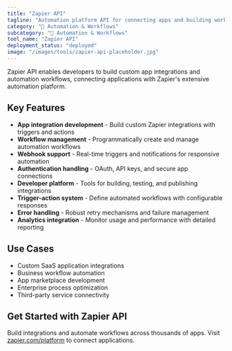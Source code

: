 ```yaml
---
title: "Zapier API"
tagline: "Automation platform API for connecting apps and building workflow integrations"
category: "🔄 Automation & Workflows"
subcategory: "🔄 Automation & Workflows"
tool_name: "Zapier API"
deployment_status: "deployed"
image: "/images/tools/zapier-api-placeholder.jpg"
---
```

Zapier API enables developers to build custom app integrations and automation workflows, connecting applications with Zapier's extensive automation platform.

## Key Features

- **App integration development** - Build custom Zapier integrations with triggers and actions
- **Workflow management** - Programmatically create and manage automation workflows
- **Webhook support** - Real-time triggers and notifications for responsive automation
- **Authentication handling** - OAuth, API keys, and secure app connections
- **Developer platform** - Tools for building, testing, and publishing integrations
- **Trigger-action system** - Define automated workflows with configurable responses
- **Error handling** - Robust retry mechanisms and failure management
- **Analytics integration** - Monitor usage and performance with detailed reporting

## Use Cases

- Custom SaaS application integrations
- Business workflow automation
- App marketplace development
- Enterprise process optimization
- Third-party service connectivity

## Get Started with Zapier API

Build integrations and automate workflows across thousands of apps. Visit [zapier.com/platform](https://zapier.com/platform) to connect applications.